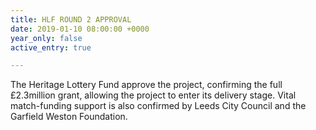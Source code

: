 ```yaml
---
title: HLF ROUND 2 APPROVAL
date: 2019-01-10 08:00:00 +0000
year_only: false
active_entry: true

---
```

The Heritage Lottery Fund approve the project, confirming the full £2.3million grant, allowing the project to enter its delivery stage. Vital match-funding support is also confirmed by Leeds City Council and the Garfield Weston Foundation.
